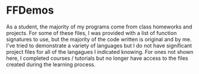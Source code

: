 # FFDemos
As a student, the majority of my programs come from class homeworks and projects. For some of these files, I was provided with a list of function signatures to use, but the majority of the code written is original and by me. I've tried to demonstrate a variety of languages but I do not have significant project files for all of the langagues I indicated knowing. For ones not shown here, I completed courses / tutorials but no longer have access to the files created during the learning process. 

